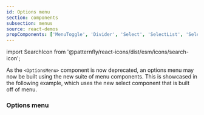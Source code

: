 ```yaml
---
id: Options menu
section: components
subsection: menus
source: react-demos
propComponents: ['MenuToggle', 'Divider', 'Select', 'SelectList', 'SelectOption', 'SelectGroup']
---
```


import SearchIcon from '@patternfly/react-icons/dist/esm/icons/search-icon';

As the `<OptionsMenu>` component is now deprecated, an options menu may now be built using the new suite of menu components. This is showcased in the following example, which uses the new select component that is built off of menu.

### Options menu

```ts file="./examples/OptionsMenuDemo.tsx"

```
